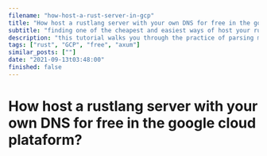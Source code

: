 ```yaml
---
filename: "how-host-a-rust-server-in-gcp"
title: "How host a rustlang server with your own DNS for free in the google cloud plataform?"
subtitle: "finding one of the cheapest and easiest ways of host your rust server"
description: "this tutorial walks you through the practice of parsing markdown files for metadata"
tags: ["rust", "GCP", "free", "axum"]
similar_posts: [""]
date: "2021-09-13t03:48:00"
finished: false
---
```


# How host a rustlang server with your own DNS for free in the google cloud plataform?
